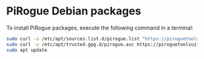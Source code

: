 # PiRogue Debian packages

To install PiRogue packages, execute the following command in a terminal:

```bash
sudo curl -o /etc/apt/sources.list.d/pirogue.list "https://piroguetoolsuite.github.io/ppa/pirogue.list"
sudo curl -o /etc/apt/trusted.gpg.d/pirogue.asc https://piroguetoolsuite.github.io/ppa/Key.gpg
sudo apt update
```